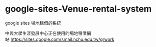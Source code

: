 # google-sites-Venue-rental-system
google sites 場地租借的系統

中興大學生涯發展中心正在使用的場地租借網站:https://sites.google.com/smail.nchu.edu.tw/grwork

